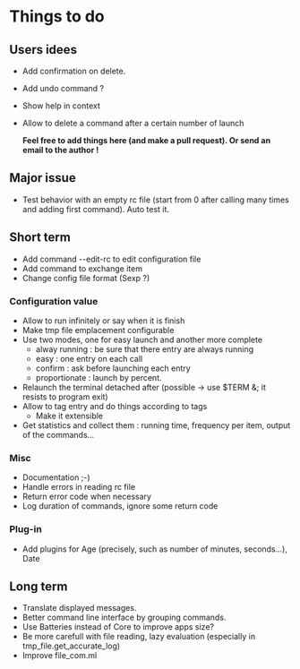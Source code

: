 # Things to do

## Users idees

 + Add confirmation on delete.
 + Add undo command ?
 + Show help in context
 + Allow to delete a command after a certain number of launch

    **Feel free to add things here (and make a pull request).
    Or send an email to the author !**

## Major issue
 + Test behavior with an empty rc file (start from 0 after calling many times
   and adding first command). Auto test it.

## Short term

 + Add command --edit-rc to edit configuration file
 + Add command to exchange item
 + Change config file format (Sexp ?)

### Configuration value
 + Allow to run infinitely or say when it is finish
 + Make tmp file emplacement configurable
 + Use two modes, one for easy launch and another more
   complete
    + alway running : be sure that there entry are always running
    + easy : one entry on each call
    + confirm : ask before launching each entry
    + proportionate : launch by percent.
 + Relaunch the terminal detached after (possible -> use $TERM &; it resists to
   program exit)
 + Allow to tag entry and do things according to tags
   + Make it extensible
 + Get statistics and collect them : running time, frequency per item, output of
   the commands...

### Misc
 + Documentation ;-)
 + Handle errors in reading rc file
 + Return error code when necessary
 + Log duration of commands, ignore some return code

### Plug-in
 + Add plugins for Age (precisely, such as number of minutes, seconds…), Date

## Long term
 + Translate displayed messages.
 + Better command line interface by grouping commands.
 + Use Batteries instead of Core to improve apps size?
 + Be more carefull with file reading, lazy evaluation (especially in
   tmp_file.get_accurate_log)
 + Improve file_com.ml

